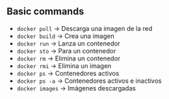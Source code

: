 ## Basic commands

* `docker pull` -> Descarga una imagen de la red
* `docker build` -> Crea una imagen
* `docker run` -> Lanza un contenedor
* `docker sto` -> Para un contenedor
* `docker rm` -> Elimina un contenedor
* `docker rmi` -> Elimina un imagen
* `docker ps` -> Contenedores activos
* `docker ps -a` -> Contenedores activos e inactivos
* `docker images` -> Imágenes descargadas
